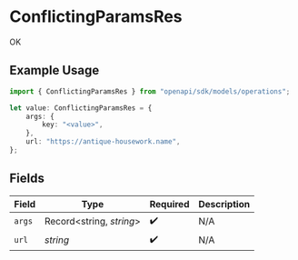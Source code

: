 # ConflictingParamsRes

OK

## Example Usage

```typescript
import { ConflictingParamsRes } from "openapi/sdk/models/operations";

let value: ConflictingParamsRes = {
    args: {
        key: "<value>",
    },
    url: "https://antique-housework.name",
};
```

## Fields

| Field                    | Type                     | Required                 | Description              |
| ------------------------ | ------------------------ | ------------------------ | ------------------------ |
| `args`                   | Record<string, *string*> | :heavy_check_mark:       | N/A                      |
| `url`                    | *string*                 | :heavy_check_mark:       | N/A                      |
